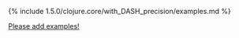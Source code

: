 {% include 1.5.0/clojure.core/with_DASH_precision/examples.md %}

[Please add examples!](https://github.com/arrdem/grimoire/edit/master/_includes/1.6.0/clojure.core/with_DASH_precision/examples.md)
